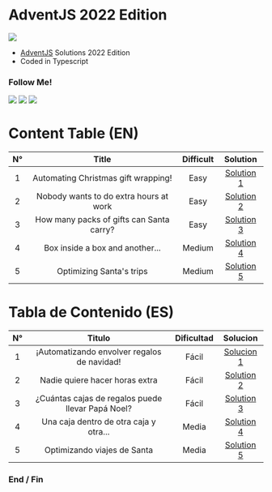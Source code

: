 # AdventJS 2022 Edition
![](https://adventjs.dev/og.png)

- [AdventJS](https://adventjs.dev/ "AdventJS") Solutions 2022 Edition
- Coded in Typescript

### Follow Me!

![](https://img.shields.io/twitter/follow/MasterCR_)  ![](https://img.shields.io/github/followers/alexisg24?style=social) ![](https://img.shields.io/github/stars/alexisg24/adventjs-2022-challenge?style=social)

# Content Table (EN)
|  N° | Title | Difficult | Solution |
| :------------: | :------------: | :------------: | :------------: |
|  1 | Automating Christmas gift wrapping!  | Easy | [Solution 1](https://github.com/alexisg24/adventjs-2022-challenge/tree/main/challenges/challenge1 "Solution 1") |
|  2 | Nobody wants to do extra hours at work  | Easy | [Solution 2](https://github.com/alexisg24/adventjs-2022-challenge/tree/main/challenges/challenge2 "Solution 2") |
|  3 | How many packs of gifts can Santa carry?  | Easy | [Solution 3](https://github.com/alexisg24/adventjs-2022-challenge/tree/main/challenges/challenge3 "Solution 3") |
|  4 | Box inside a box and another...  | Medium | [Solution 4](https://github.com/alexisg24/adventjs-2022-challenge/tree/main/challenges/challenge4 "Solution 4") |
|  5 | Optimizing Santa's trips  | Medium | [Solution 5](https://github.com/alexisg24/adventjs-2022-challenge/tree/main/challenges/challenge5 "Solution 5") |

# Tabla de Contenido (ES)
|  N° | Titulo | Dificultad | Solucion |
| :------------: | :------------: | :------------: | :------------: |
|  1 | ¡Automatizando envolver regalos de navidad!  | Fácil | [Solucion 1](https://github.com/alexisg24/adventjs-2022-challenge/tree/main/challenges/challenge1 "Solucion 1") |
|  2 | Nadie quiere hacer horas extra  | Fácil | [Solution 2](https://github.com/alexisg24/adventjs-2022-challenge/tree/main/challenges/challenge2 "Solution 2") |
|  3 | ¿Cuántas cajas de regalos puede llevar Papá Noel?  | Fácil | [Solution 3](https://github.com/alexisg24/adventjs-2022-challenge/tree/main/challenges/challenge3 "Solution 3") |
|  4 | Una caja dentro de otra caja y otra...  | Media | [Solution 4](https://github.com/alexisg24/adventjs-2022-challenge/tree/main/challenges/challenge4 "Solution 4") |
|  5 | Optimizando viajes de Santa  | Media | [Solution 5](https://github.com/alexisg24/adventjs-2022-challenge/tree/main/challenges/challenge5 "Solution 5") |

### End / Fin